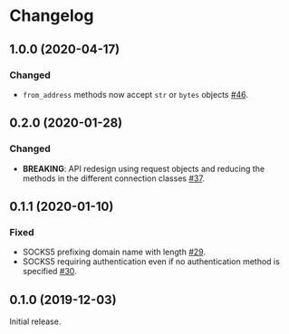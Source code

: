 # Changelog

## 1.0.0 (2020-04-17)

### Changed

- `from_address` methods now accept `str` or `bytes` objects
[#46](https://github.com/sethmlarson/socksio/pull/46).

## 0.2.0 (2020-01-28)

### Changed

- **BREAKING**: API redesign using request objects and reducing the methods in
the different connection classes [#37](https://github.com/sethmlarson/socksio/pull/37).

## 0.1.1 (2020-01-10)

### Fixed

- SOCKS5 prefixing domain name with length [#29](https://github.com/sethmlarson/socksio/pull/29).
- SOCKS5 requiring authentication even if no authentication method is specified
[#30](https://github.com/sethmlarson/socksio/pull/30).

## 0.1.0 (2019-12-03)

Initial release.
